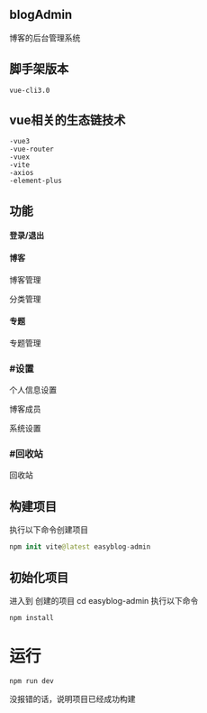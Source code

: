 ## blogAdmin

博客的后台管理系统

## 脚手架版本

```
vue-cli3.0
```



## vue相关的生态链技术

```
-vue3
-vue-router
-vuex
-vite
-axios
-element-plus
```



## 功能

#### 登录/退出

#### 博客

博客管理

分类管理

#### 专题

专题管理

### #设置

个人信息设置

博客成员

系统设置

### #回收站

回收站



## 构建项目

执行以下命令创建项目

```swift
npm init vite@latest easyblog-admin
```

## 初始化项目

进入到 创建的项目 cd easyblog-admin 执行以下命令

```undefined
npm install
```

# 运行

```undefined
npm run dev
```

没报错的话，说明项目已经成功构建
